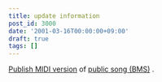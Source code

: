 ```yaml
---
title: update information
post_id: 3000
date: '2001-03-16T00:00:00+09:00'
draft: true
tags: []
---
```


[Publish MIDI version](https://danmaq.com/tag/MIDI) of [public song (BMS)](https://danmaq.com/tag/MIDI) .
